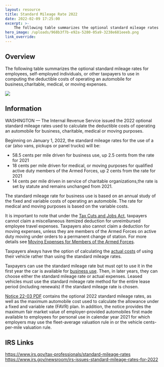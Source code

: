 ```yaml
---
layout: resource
title: Standard Mileage Rate 2022
date: 2022-02-09 17:25:00
excerpt: >-
    The following table summarizes the optional standard mileage rates for employees, self-employed individuals, or other taxpayers to use in computing the deductible costs of operating an automobile for business,charitable, medical, or moving expenses.
hero_image: /uploads/968b3f7b-e92a-5280-05a9-3238e681eeeb.png
link_override:
---
```

<h2>Overview</h2>

<p>The following table summarizes the optional standard mileage rates for employees, self-employed individuals, or other taxpayers to use in computing the deductible costs of operating an automobile for business,charitable, medical, or moving expenses.</p>

<img src="/uploads/e2c7f4fe-650e-3783-4ce1-a339dc0fea8f.png" class="img-fluid">

<h2>Information</h2>

<p>WASHINGTON — The Internal Revenue Service issued the 2022 optional standard mileage rates used to calculate the deductible costs of operating an automobile for business, charitable, medical or moving purposes.</p>

<p>Beginning on January 1, 2022, the standard mileage rates for the use of a car (also vans, pickups or panel trucks) will be:</p>

<ul>
    <li>58.5 cents per mile driven for business use, up 2.5 cents from the rate for 2021</li>
    <li>18 cents per mile driven for medical, or moving purposes for qualified active duty members of the Armed Forces, up 2 cents from the rate for 2021</li>
    <li>14 cents per mile driven in service of charitable organizations,the rate is set by statute and remains unchanged from 2021.</li>
</ul>

<p>The standard mileage rate for business use is based on an annual study of the fixed and variable costs of operating an automobile. The rate for medical and moving purposes is based on the variable costs.</p>

<p>It is important to note that under the <a href="https://www.irs.gov/newsroom/law-change-affects-moving-mileage-and-travel-expenses">Tax Cuts and Jobs Act</a>, taxpayers cannot claim a miscellaneous itemized deduction for unreimbursed employee travel expenses. Taxpayers also cannot claim a deduction for moving expenses, unless they are members of the Armed Forces on active duty moving under orders to a permanent change of station. For more details see <a href="https://www.irs.gov/taxtopics/tc455">Moving Expenses for Members of the Armed Forces</a>.</p>

<p>Taxpayers always have the option of calculating the <a href="https://www.irs.gov/publications/p463">actual costs</a> of using their vehicle rather than using the standard mileage rates.</p>

<p>Taxpayers can use the standard mileage rate but must opt to use it in the first year the car is available for <a href="https://www.irs.gov/taxtopics/tc510">business use</a>. Then, in later years, they can choose either the standard mileage rate or actual expenses. Leased vehicles must use the standard mileage rate method for the entire lease period (including renewals) if the standard mileage rate is chosen.</p>

<p><a href="https://www.irs.gov/pub/irs-drop/n-22-03.pdf">Notice 22-03 PDF</a> contains the optional 2022 standard mileage rates, as well as the maximum automobile cost used to calculate the allowance under a fixed and variable rate (FAVR) plan. In addition, the notice provides the maximum fair market value of employer-provided automobiles first made available to employees for personal use in calendar year 2021 for which employers may use the fleet-average valuation rule in or the vehicle cents-per-mile valuation rule.</p>

<h2>IRS Links</h2>
<p><a href="https://www.irs.gov/tax-professionals/standard-mileage-rates">https://www.irs.gov/tax-professionals/standard-mileage-rates</a><br/><a href="https://www.irs.gov/newsroom/irs-issues-standard-mileage-rates-for-2022">https://www.irs.gov/newsroom/irs-issues-standard-mileage-rates-for-2022</a></p>